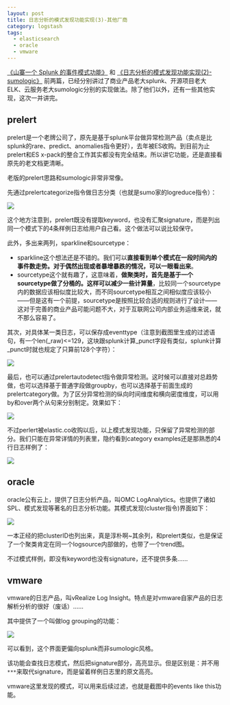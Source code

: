 ```yaml
---
layout: post
title: 日志分析的模式发现功能实现(3)-其他厂商
category: logstash
tags:
  - elasticsearch
  - oracle
  - vmware
---
```


[《山寨一个 Splunk 的事件模式功能》](/2016/2016-07-18-event-pattern/) 和 [《日志分析的模式发现功能实现(2)-sumologic》](/2017/2017-11-09-event-pattern-sumologic/) 前两篇，已经分别讲过了商业产品老大splunk、开源项目老大ELK、云服务老大sumologic分别的实现做法。除了他们以外，还有一些其他实现，这次一并讲完。

## prelert

prelert是一个老牌公司了，原先是基于splunk平台做异常检测产品（卖点是比splunk的rare、predict、anomalies指令更好），去年被ES收购。到目前为止prelert和ES x-pack的整合工作其实都没有完全结束。所以讲它功能，还是直接看原先的老文档更清晰。

老版的prelert思路和sumologic非常非常像。

先通过prelertcategorize指令做日志分类（也就是sumo家的logreduce指令）：

![](https://pic2.zhimg.com/v2-e225042a85b5d531333a974d668d1d61_r.jpg)

这个地方注意到，prelert既没有提取keyword，也没有汇聚signature，而是列出同一个模式下的4条样例日志给用户自己看。这个做法可以说比较保守。

此外，多出来两列，sparkline和sourcetype：

* sparkline这个想法还是不错的。我们可以**直接看到单个模式在一段时间内的事件数走势。对于偶然出现或者暴增暴跌的情况，可以一眼看出来**。
* sourcetype这个就有趣了，这意味着，**做聚类时，首先是基于一个sourcetype做了分桶的。这样可以减少一些计算量**，比较同一个sourcetype内的数据应该相似度比较大，而不同sourcetype相互之间相似度应该较小——但是这有一个前提，sourcetype是按照比较合适的规则进行了设计——这对于完善的商业产品可能问题不大，对于互联网公司内部业务运维来说，就不那么容易了。

其次，对具体某一类日志，可以保存成eventtype（注意到截图里生成的过滤语句，有一个len(_raw)<=129，这块跟splunk计算_punct字段有类似，splunk计算_punct时就也规定了只算前128个字符）：

![](https://pic2.zhimg.com/v2-023bd866dfb6d6b6a2d87b3713f0d655_r.jpg)

最后，也可以通过prelertautodetect指令做异常检测。这时候可以直接对总趋势做，也可以选择基于普通字段做groupby，也可以选择基于前面生成的prelertcategory做。为了区分异常检测的纵向时间维度和横向密度维度，可以用by和over两个从句来分别制定。效果如下：

![](https://pic3.zhimg.com/80/v2-32a22c2fc9bdace6b60a3d97e7a95242_720w.webp)

不过perlert被elastic.co收购以后，以上模式发现功能，只保留了异常检测的部分。我们只能在异常详情的列表里，隐约看到category examples还是那熟悉的4行日志样例了：

![](https://pic1.zhimg.com/v2-01d26a3b0a833e384158712e1858d4f4_r.jpg)

## oracle

oracle公有云上，提供了日志分析产品，叫OMC LogAnalytics。也提供了诸如SPL、模式发现等著名的日志分析功能。其模式发现(cluster指令)界面如下：

![](https://pic2.zhimg.com/v2-5655b8e12c3459a8df64d4c33ad310c5_r.jpg)

一本正经的把clusterID也列出来，真是淳朴啊~其余列，和prelert类似，也是保证了一个聚类肯定在同一个logsource内部做的，也带了一个trend图。

不过模式样例，即没有keyword也没有signature，还不提供多条……

## vmware

vmware的日志产品，叫vRealize Log Insight。特点是对vmware自家产品的日志解析分析的很好（废话）……

其中提供了一个叫做log grouping的功能：

![](https://pic3.zhimg.com/v2-36710bcbff828dbe48ec3d731ee20c0a_r.jpg)

可以看到，这个界面更偏向splunk而非sumologic风格。

该功能会查找日志模式，然后把signature部分，高亮显示。但是区别是：并不用`***`来取代signature，而是留着样例日志里的原文高亮。

vmware这里发现的模式，可以用来后续过滤，也就是截图中的events like this功能。
